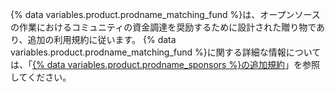 {% data variables.product.prodname_matching_fund %}は、オープンソースの作業におけるコミュニティの資金調達を奨励するために設計された贈り物であり、追加の利用規約に従います。 {% data variables.product.prodname_matching_fund %}に関する詳細な情報については、「[{% data variables.product.prodname_sponsors %}の追加規約](/github/site-policy/github-sponsors-additional-terms)」を参照してください。
